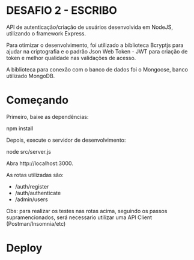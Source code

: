 # DESAFIO 2 - ESCRIBO

API de autenticação/criação de usuários desenvolvida em NodeJS, utilizando o framework Express.

Para otimizar o desenvolvimento, foi utilizado a biblioteca Bcryptjs para ajudar na criptografia e o padrão Json Web Token - JWT para criação de token e melhor qualidade nas validações de acesso.

A biblioteca para conexão com o banco de dados foi o Mongoose, banco utilizado MongoDB.

# Começando

Primeiro, baixe as dependências:

npm install

Depois, execute o servidor de desenvolvimento:

node src/server.js

Abra http://localhost:3000.

As rotas utilizadas são:

- /auth/register
- /auth/authenticate
- /admin/users

Obs: para realizar os testes nas rotas acima, seguindo os passos supramencionados, será necessario utilizar uma API Client (Postman/Insomnia/etc)

# Deploy
